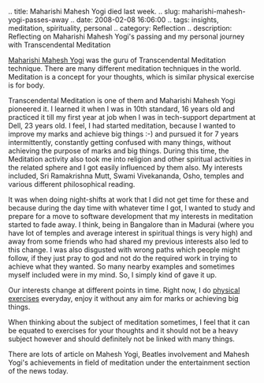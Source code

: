 .. title: Maharishi Mahesh Yogi died last week.
.. slug: maharishi-mahesh-yogi-passes-away
.. date: 2008-02-08 16:06:00
.. tags: insights, meditation, spirituality, personal
.. category: Reflection
.. description: Reflecting on Maharishi Mahesh Yogi's passing and my personal journey with Transcendental Meditation

[Maharishi Mahesh Yogi](http://en.wikipedia.org/wiki/Maharishi_Mahesh_Yogi) was the guru of Transcendental Meditation technique. There are many different meditation techniques in the world. Meditation is a concept for your thoughts, which is similar physical exercise is for body.

Transcendental Meditation is one of them and Maharishi Mahesh Yogi pioneered it. I learned it when I was in 10th standard, 16 years old and practiced it till my first year at job when I was in tech-support department at Dell, 23 years old. I feel, I had started meditation, because I wanted to improve my marks and achieve big things :-) and pursued it for 7 years intermittently, constantly getting confused with many things, without achieving the purpose of marks and big things. During this time, the Meditation activity also took me into religion and other spiritual activities in the related sphere and I got easily influenced by them also. My interests included, Sri Ramakrishna Mutt, Swami Vivekananda, Osho, temples and various different philosophical reading.

It was when doing night-shifts at work that I did not get time for these and because during the day time with whatever time I got, I wanted to study and prepare for a move to software development that my interests in meditation started to fade away. I think, being in Bangalore than in Madurai (where you have lot of temples and average interest in spiritual things is very high) and away from some friends who had shared my previous interests also led to this change. I was also disgusted with wrong paths which people might follow, if they just pray to god and not do the required work in trying to achieve what they wanted. So many nearby examples and sometimes myself included were in my mind. So, I simply kind of gave it up.

Our interests change at different points in time. Right now, I do [physical exercises](https://photos.app.goo.gl/mXsw1QhEnuio4b4DA) everyday, enjoy it without any aim for marks or achieving big things.

When thinking about the subject of meditation sometimes, I feel that it can be equated to exercises for your thoughts and it should not be a heavy subject however and should definitely not be linked with many things.

There are lots of article on Mahesh Yogi, Beatles involvement and Mahesh Yogi's achievements in field of meditation under the entertainment section of the news today.